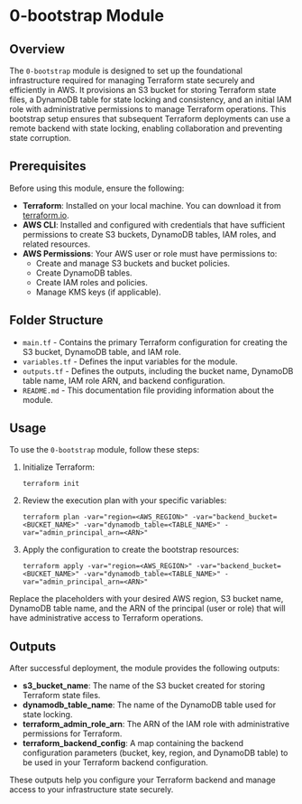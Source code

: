 # 0-bootstrap Module

## Overview

The `0-bootstrap` module is designed to set up the foundational infrastructure required for managing Terraform state securely and efficiently in AWS. It provisions an S3 bucket for storing Terraform state files, a DynamoDB table for state locking and consistency, and an initial IAM role with administrative permissions to manage Terraform operations. This bootstrap setup ensures that subsequent Terraform deployments can use a remote backend with state locking, enabling collaboration and preventing state corruption.

## Prerequisites

Before using this module, ensure the following:

- **Terraform**: Installed on your local machine. You can download it from [terraform.io](https://www.terraform.io/downloads.html).
- **AWS CLI**: Installed and configured with credentials that have sufficient permissions to create S3 buckets, DynamoDB tables, IAM roles, and related resources.
- **AWS Permissions**: Your AWS user or role must have permissions to:
  - Create and manage S3 buckets and bucket policies.
  - Create DynamoDB tables.
  - Create IAM roles and policies.
  - Manage KMS keys (if applicable).

## Folder Structure

- `main.tf` - Contains the primary Terraform configuration for creating the S3 bucket, DynamoDB table, and IAM role.
- `variables.tf` - Defines the input variables for the module.
- `outputs.tf` - Defines the outputs, including the bucket name, DynamoDB table name, IAM role ARN, and backend configuration.
- `README.md` - This documentation file providing information about the module.

## Usage

To use the `0-bootstrap` module, follow these steps:

1. Initialize Terraform:

   ```
   terraform init
   ```

2. Review the execution plan with your specific variables:

   ```
   terraform plan -var="region=<AWS_REGION>" -var="backend_bucket=<BUCKET_NAME>" -var="dynamodb_table=<TABLE_NAME>" -var="admin_principal_arn=<ARN>"
   ```

3. Apply the configuration to create the bootstrap resources:

   ```
   terraform apply -var="region=<AWS_REGION>" -var="backend_bucket=<BUCKET_NAME>" -var="dynamodb_table=<TABLE_NAME>" -var="admin_principal_arn=<ARN>"
   ```

Replace the placeholders with your desired AWS region, S3 bucket name, DynamoDB table name, and the ARN of the principal (user or role) that will have administrative access to Terraform operations.

## Outputs

After successful deployment, the module provides the following outputs:

- **s3_bucket_name**: The name of the S3 bucket created for storing Terraform state files.
- **dynamodb_table_name**: The name of the DynamoDB table used for state locking.
- **terraform_admin_role_arn**: The ARN of the IAM role with administrative permissions for Terraform.
- **terraform_backend_config**: A map containing the backend configuration parameters (bucket, key, region, and DynamoDB table) to be used in your Terraform backend configuration.

These outputs help you configure your Terraform backend and manage access to your infrastructure state securely.
